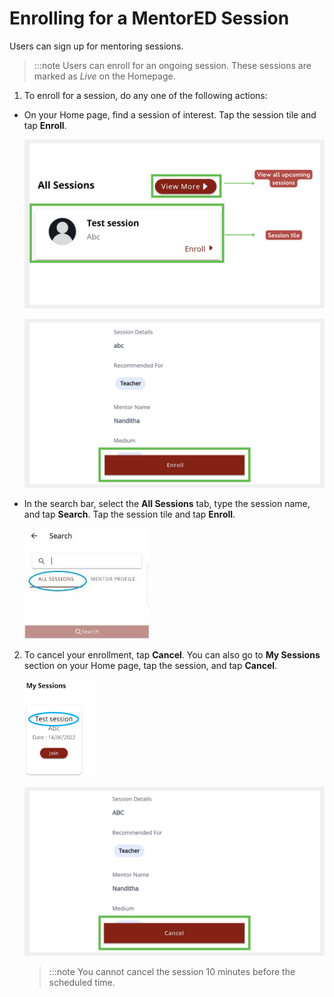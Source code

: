 # Enrolling for a MentorED Session

Users can sign up for mentoring sessions.

>:::note
>Users can enroll for an ongoing session. These sessions are marked as *Live* on the Homepage. 

1.	To enroll for a session, do any one of the following actions:

* On your Home page, find a session of interest. Tap the session tile and tap **Enroll**.

    <div class="img_callout">

    ![](media/enrolling-upcomingsessions.PNG) 

    </div>
    
    <div class="img_callout">

    ![](media/enrolling-button.PNG)

    </div>  

* In the search bar, select the **All Sessions** tab, type the session name, and tap **Search**. Tap the session tile and tap **Enroll**.

    <div class="img_callout">

  ![](media/search-sessions.jpg)
    
    </div >

2.  To cancel your enrollment, tap **Cancel**. You can also go to **My Sessions** section on your Home page, tap the session, and tap **Cancel**.

    <div class="screenshot">

    ![](media/mysessions.PNG)

    </div>

    <div class="screenshot">

    ![](media/cancel-enrollment.png)

    </div>


    > :::note 
    > You cannot cancel the session 10 minutes before the scheduled time.
